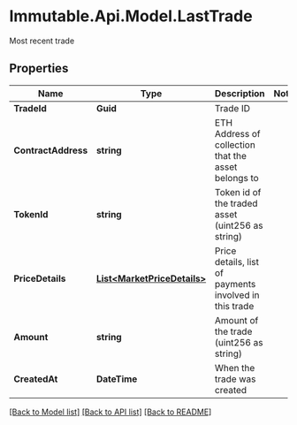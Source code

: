 # Immutable.Api.Model.LastTrade
Most recent trade

## Properties

Name | Type | Description | Notes
------------ | ------------- | ------------- | -------------
**TradeId** | **Guid** | Trade ID | 
**ContractAddress** | **string** | ETH Address of collection that the asset belongs to | 
**TokenId** | **string** | Token id of the traded asset (uint256 as string) | 
**PriceDetails** | [**List&lt;MarketPriceDetails&gt;**](MarketPriceDetails.md) | Price details, list of payments involved in this trade | 
**Amount** | **string** | Amount of the trade (uint256 as string) | 
**CreatedAt** | **DateTime** | When the trade was created | 

[[Back to Model list]](../README.md#documentation-for-models) [[Back to API list]](../README.md#documentation-for-api-endpoints) [[Back to README]](../README.md)

